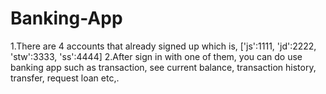 # Banking-App
1.There are 4 accounts that already signed up which is, ['js':1111, 'jd':2222, 'stw':3333, 'ss':4444]
2.After sign in with one of them, you can do use banking app such as transaction, see current balance, transaction history, transfer, request loan etc,.
